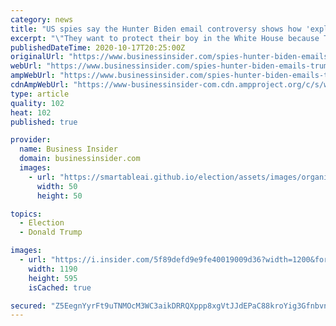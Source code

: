 ```yaml
---
category: news
title: "US spies say the Hunter Biden email controversy shows how 'exploitable' and 'grotesquely vulnerable' Trump and Giuliani are to Russian intelligence"
excerpt: "\"They want to protect their boy in the White House because Trump's policies have been strategically fantastic for Russia,\" said a former CIA spy."
publishedDateTime: 2020-10-17T20:25:00Z
originalUrl: "https://www.businessinsider.com/spies-hunter-biden-emails-trump-giuliani-vulnerable-russian-intelligence-2020-10"
webUrl: "https://www.businessinsider.com/spies-hunter-biden-emails-trump-giuliani-vulnerable-russian-intelligence-2020-10"
ampWebUrl: "https://www.businessinsider.com/spies-hunter-biden-emails-trump-giuliani-vulnerable-russian-intelligence-2020-10?amp"
cdnAmpWebUrl: "https://www-businessinsider-com.cdn.ampproject.org/c/s/www.businessinsider.com/spies-hunter-biden-emails-trump-giuliani-vulnerable-russian-intelligence-2020-10?amp"
type: article
quality: 102
heat: 102
published: true

provider:
  name: Business Insider
  domain: businessinsider.com
  images:
    - url: "https://smartableai.github.io/election/assets/images/organizations/businessinsider.com-50x50.jpg"
      width: 50
      height: 50

topics:
  - Election
  - Donald Trump

images:
  - url: "https://i.insider.com/5f89defd9e9fe40019009d36?width=1200&format=jpeg"
    width: 1190
    height: 595
    isCached: true

secured: "Z5EegnYyrFt9uTNMOcM3WC3aikDRRQXppp8xgVtJJdEPaC88kroYig3Gfnbvn0lOj8V/EGO2zO9QEUpUSVtiM75GlgxE2oHGyjlPs8KHWqoFrxKj3gjXbq7hGLGkCTGTF+FQ9ZUjKAvMQAJA61vxcp36f+Arcgju8Gh4Cj2fcFfFJQx9sose0n3JZhrMQ2eRVGClBx4SHPS8yqUp5doEaWHt8S3i/wbd5jZSFNSozgAuItdsyduIkzkgp4UV2FIajGcWLiNHiSXHOzaexl4W4tEo/9+JmYylq/d1+L+ARU/rlgIU+ni8H2sooTYi93Wzn5eIXrxjgEHZOZYE6TvAaS1To4tw0eWwPE7DS/btnyM=;DZGFuTqks6bDelYA9gAOug=="
---
```


